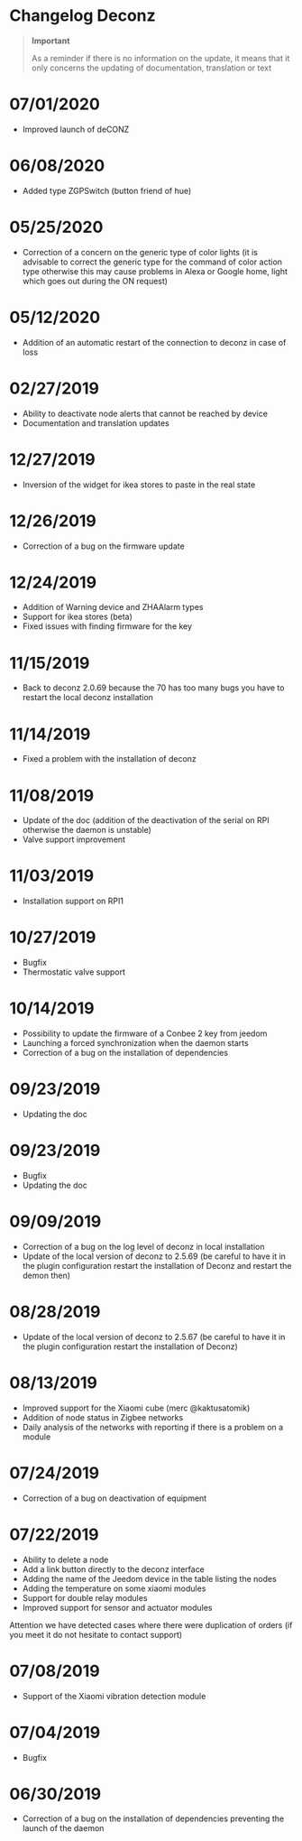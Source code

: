 # Changelog Deconz

>**Important**
>
>As a reminder if there is no information on the update, it means that it only concerns the updating of documentation, translation or text

# 07/01/2020

- Improved launch of deCONZ

# 06/08/2020

- Added type ZGPSwitch (button friend of hue)

# 05/25/2020

- Correction of a concern on the generic type of color lights (it is advisable to correct the generic type for the command of color action type otherwise this may cause problems in Alexa or Google home, light which goes out during the ON request)

# 05/12/2020

- Addition of an automatic restart of the connection to deconz in case of loss

# 02/27/2019

- Ability to deactivate node alerts that cannot be reached by device
- Documentation and translation updates

# 12/27/2019

- Inversion of the widget for ikea stores to paste in the real state

# 12/26/2019

- Correction of a bug on the firmware update

# 12/24/2019

- Addition of Warning device and ZHAAlarm types
- Support for ikea stores (beta)
- Fixed issues with finding firmware for the key

# 11/15/2019

- Back to deconz 2.0.69 because the 70 has too many bugs you have to restart the local deconz installation

# 11/14/2019

- Fixed a problem with the installation of deconz

# 11/08/2019

- Update of the doc (addition of the deactivation of the serial on RPI otherwise the daemon is unstable)
- Valve support improvement

# 11/03/2019

- Installation support on RPI1

# 10/27/2019

- Bugfix
- Thermostatic valve support

# 10/14/2019

- Possibility to update the firmware of a Conbee 2 key from jeedom
- Launching a forced synchronization when the daemon starts
- Correction of a bug on the installation of dependencies

# 09/23/2019

- Updating the doc

# 09/23/2019

- Bugfix
- Updating the doc

# 09/09/2019

- Correction of a bug on the log level of deconz in local installation
- Update of the local version of deconz to 2.5.69 (be careful to have it in the plugin configuration restart the installation of Deconz and restart the demon then)

# 08/28/2019

- Update of the local version of deconz to 2.5.67 (be careful to have it in the plugin configuration restart the installation of Deconz)

# 08/13/2019

- Improved support for the Xiaomi cube (merc @kaktusatomik)
- Addition of node status in Zigbee networks
- Daily analysis of the networks with reporting if there is a problem on a module

# 07/24/2019

- Correction of a bug on deactivation of equipment

# 07/22/2019

- Ability to delete a node
- Add a link button directly to the deconz interface
- Adding the name of the Jeedom device in the table listing the nodes
- Adding the temperature on some xiaomi modules
- Support for double relay modules
- Improved support for sensor and actuator modules

Attention we have detected cases where there were duplication of orders (if you meet it do not hesitate to contact support)

# 07/08/2019

- Support of the Xiaomi vibration detection module

# 07/04/2019

- Bugfix

# 06/30/2019

- Correction of a bug on the installation of dependencies preventing the launch of the daemon
